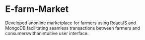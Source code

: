 # E-farm-Market
 Developed anonline marketplace for farmers using ReactJS and  MongoDB,facilitating seamless transactions between farmers and  consumerswithanintuitive user interface.
